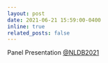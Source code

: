 ```yaml
---
layout: post
date: 2021-06-21 15:59:00-0400
inline: true
related_posts: false
---
```


Panel Presentation <a href="http://nldb2021.sb.dfki.de/">@NLDB2021</a>
